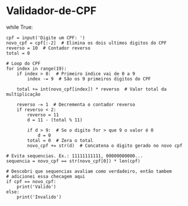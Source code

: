 # Validador-de-CPF

while True:
    
    cpf = input('Digite um CPF: ')
    novo_cpf = cpf[:-2]  # Elimina os dois ultimos digitos do CPF
    reverso = 10  # Contador reverso
    total = 0

    # Loop do CPF
    for index in range(19):
        if index > 8:  # Primeiro índice vai de 0 a 9
            index -= 9  # São os 9 primeiros digitos do CPF

        total += int(novo_cpf[index]) * reverso  # Valor total da multiplicação

        reverso -= 1  # Decrementa o contador reverso
        if reverso < 2:
            reverso = 11
            d = 11 - (total % 11)

            if d > 9:  # Se o digito for > que 9 o valor é 0
                d = 0
            total = 0  # Zera o total
            novo_cpf += str(d)  # Concatena o digito gerado no novo cpf

    # Evita sequencias. Ex.: 11111111111, 00000000000...
    sequencia = novo_cpf == str(novo_cpf[0]) * len(cpf)

    # Descobri que sequencias avaliam como verdadeiro, então tambem
    # adicionei essa checagem aqui
    if cpf == novo_cpf:
        print('Valido')
    else:
        print('Invalido')
